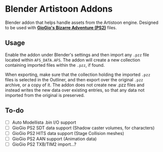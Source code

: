 # Blender Artistoon Addons
Blender addon that helps handle assets from the Artistoon engine. Designed to be used with [**GioGio's Bizarre Adventure (PS2)**](https://jojowiki.com/GioGio%27s_Bizarre_Adventure) files.

## Usage
Enable the addon under Blender's settings and then import any `.pzz` file located within `AFS_DATA.AFS`. The addon will create a new collection containing imported files within the `.pzz`, if found.

When exporting, make sure that the collection holding the imported `.pzz` files is selected in the Outliner, and then export over the original `.pzz` archive, or a copy of it. The addon does not create new .pzz files and instead writes the new data over existing entries, so that any data not imported from the original is preserved.

## To-do
- [ ]  Auto Modellista .bin I/O support
- [ ]  GioGio PS2 SDT data support (Shadow caster volumes, for characters)
- [ ]  GioGio PS2 HITS data support (Stage Collision meshes)
- [ ]  GioGio PS2 AAN support (Animation data)
- [ ]  GioGio PS2 TXB/TIM2 import...?
